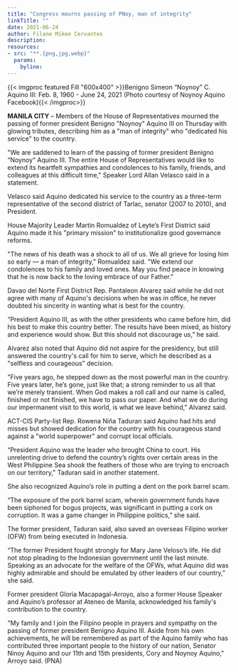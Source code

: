 ```yaml
---
title: "Congress mourns passing of PNoy, man of integrity"
linkTitle: ""
date: 2021-06-24
author: Filane Mikee Cervantes
description:
resources:
- src: "**.{png,jpg,webp}"
  params:
    byline: 
---
```

{{< imgproc featured Fill "600x400" >}}Benigno Simeon “Noynoy” C. Aquino III: Feb. 8, 1960 - June 24, 2021 (Photo courtesy of Noynoy Aquino Facebook){{< /imgproc>}}

**MANILA CITY** –  Members of the House of Representatives mourned the passing of former president Benigno "Noynoy" Aquino III on Thursday with glowing tributes, describing him as a "man of integrity" who "dedicated his service" to the country.

"We are saddened to learn of the passing of former president Benigno “Noynoy” Aquino III. The entire House of Representatives would like to extend its heartfelt sympathies and condolences to his family, friends, and colleagues at this difficult time," Speaker Lord Allan Velasco said in a statement.

Velasco said Aquino dedicated his service to the country as a three-term representative of the second district of Tarlac, senator (2007 to 2010), and President.

House Majority Leader Martin Romualdez of Leyte’s First District said Aquino made it his "primary mission" to institutionalize good governance reforms.

"The news of his death was a shock to all of us. We all grieve for losing him so early — a man of integrity," Romualdez said. "We extend our condolences to his family and loved ones. May you find peace in knowing that he is now back to the loving embrace of our Father."

Davao del Norte First District Rep. Pantaleon Alvarez said while he did not agree with many of Aquino's decisions when he was in office, he never doubted his sincerity in wanting what is best for the country.

“President Aquino III, as with the other presidents who came before him, did his best to make this country better. The results have been mixed, as history and experience would show. But this should not discourage us,” he said.

Alvarez also noted that Aquino did not aspire for the presidency, but still answered the country's call for him to serve, which he described as a "selfless and courageous" decision.

"Five years ago, he stepped down as the most powerful man in the country. Five years later, he’s gone, just like that; a strong reminder to us all that we’re merely transient. When God makes a roll call and our name is called, finished or not finished, we have to pass our paper. And what we do during our impermanent visit to this world, is what we leave behind," Alvarez said.

ACT-CIS Party-list Rep. Rowena Niña Taduran said Aquino had hits and misses but showed dedication for the country with his courageous stand against a "world superpower" and corrupt local officials.

“President Aquino was the leader who brought China to court. His unrelenting drive to defend the country’s rights over certain areas in the West Philippine Sea shook the feathers of those who are trying to encroach on our territory," Taduran said in another statement.

She also recognized Aquino’s role in putting a dent on the pork barrel scam.

“The exposure of the pork barrel scam, wherein government funds have been siphoned for bogus projects, was significant in putting a cork on corruption. It was a game changer in Philippine politics,” she said.

The former president, Taduran said, also saved an overseas Filipino worker (OFW) from being executed in Indonesia.

“The former President fought strongly for Mary Jane Veloso’s life. He did not stop pleading to the Indonesian government until the last minute. Speaking as an advocate for the welfare of the OFWs, what Aquino did was highly admirable and should be emulated by other leaders of our country,” she said.

Former president Gloria Macapagal-Arroyo, also a former House Speaker and Aquino’s professor at Ateneo de Manila, acknowledged his family's contribution to the country.

"My family and I join the Filipino people in prayers and sympathy on the passing of former president Benigno Aquino III. Aside from his own achievements, he will be remembered as part of the Aquino family who has contributed three important people to the history of our nation, Senator Ninoy Aquino and our 11th and 15th presidents, Cory and Noynoy Aquino," Arroyo said. (PNA)